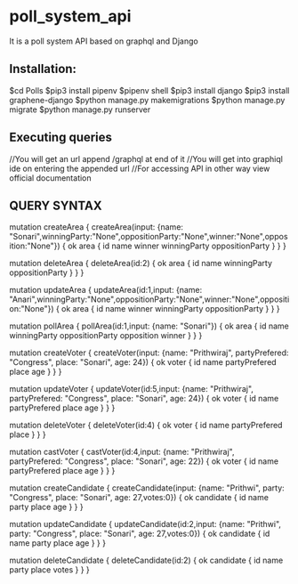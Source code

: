 # poll_system_api
It is a poll system API based on graphql and Django

## Installation:
$cd Polls
$pip3 install pipenv
$pipenv shell
$pip3 install django
$pip3 install graphene-django
$python manage.py makemigrations
$python manage.py migrate
$python manage.py runserver

## Executing queries
//You will get an url append /graphql at end of it
//You will get into graphiql ide on entering the appended url
//For accessing API in other way view official documentation

## QUERY SYNTAX

mutation createArea {
  createArea(input: {name: "Sonari",winningParty:"None",oppositionParty:"None",winner:"None",opposition:"None"}) {
    ok
    area {
      id
      name
      winner
      winningParty
      oppositionParty
    }
  }
}

mutation deleteArea {
  deleteArea(id:2) {
    ok
    area {
      id
      name
      winningParty
      oppositionParty
    }
  }
}

mutation updateArea {
  updateArea(id:1,input: {name: "Anari",winningParty:"None",oppositionParty:"None",winner:"None",opposition:"None"}) {
    ok
    area {
      id
      name
      winner
      winningParty
      oppositionParty
    }
  }
}

mutation pollArea {
  pollArea(id:1,input: {name: "Sonari"}) {
    ok
   area {
      id
      name
      winningParty
      oppositionParty
      opposition
      winner
    }
  }
}

mutation createVoter {
  createVoter(input: {name: "Prithwiraj", partyPrefered: "Congress", place: "Sonari", age: 24}) {
    ok
   voter {
      id
      name
      partyPrefered
      place
      age
    }
  }
}

mutation updateVoter {
  updateVoter(id:5,input: {name: "Prithwiraj", partyPrefered: "Congress", place: "Sonari", age: 24}) {
    ok
   voter {
      id
      name
      partyPrefered
      place
      age
    }
  }
}

mutation deleteVoter {
  deleteVoter(id:4) {
    ok
    voter {
      id
      name
      partyPrefered
      place
    }
  }
}


mutation castVoter {
  castVoter(id:4,input: {name: "Prithwiraj", partyPrefered: "Congress", place: "Sonari", age: 22}) {
    ok
   voter {
      id
      name
      partyPrefered
      place
      age
    }
  }
}

mutation createCandidate {
  createCandidate(input: {name: "Prithwi", party: "Congress", place: "Sonari", age: 27,votes:0}) {
    ok
   candidate {
      id
      name
      party
      place
      age
    }
  }
}

mutation updateCandidate {
  updateCandidate(id:2,input: {name: "Prithwi", party: "Congress", place: "Sonari", age: 27,votes:0}) {
    ok
   candidate {
      id
      name
      party
      place
      age
    }
  }
}

mutation deleteCandidate {
  deleteCandidate(id:2) {
    ok
    candidate {
      id
      name
      party
      place
      votes
    }
  }
}
